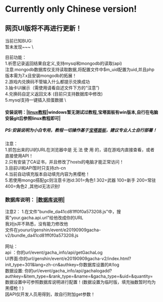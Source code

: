 # Currently only Chinese version!
## 网页UI版将不再进行更新！
当前已知BUG: \
暂未发现~~~ \

目前功能： \
1.祈愿记录返回结果自定义,支持mysql和mongodb的读取(api) \
注意:mongodb数据库仅支持读取数据,将配置文件中$m_uid配置为uid,并且php版本需为7.x且安装mongodb的拓展！ \
2.游戏内兑换码不管输入什么都提示兑换成功 \
3.抽卡UI展示（需使用请看自述文件下方的“注意”) \
4.兑换码自定义返回文本 (目前只支持数据库中修改) \
5.mysql支持一键插入扭蛋数据 \

#### 安装说明：|[linux教程](/README/installlinux.md)|windows暂无测试过教程,宝塔面板有win版本,自行在电脑安装git后参照linux教程即可|
##### PS:安装说明为小白专用，教程一切操作基于[宝塔面板](https://www.bt.cn/)，建议专业人士自行部署！
注意：\
1.抓包出来的UI的URL在浏览器中是 无 法 使 用 的，请在游戏内直接查看，或者直接使用API！ \
2.只有安装了CA证书，并且修改了hosts的电脑才能正常访问！\
3.目前UI和API暂时只支持zh-cn \
4.当前自动填充版本自动填充内容为黑缨枪！ \
5.若使用mongo搭配gc则注意卡池id:301=角色1 302=武器 100=新手 200=常驻 400=角色2 ,其他id无法识别!


### 数据库说明： |[数据库说明](/README/database.md)|

注意2：
1.在文件"bundle_da41cd81ff0f0a573208.js"中，搜索"your.gacha.api.url"给他改成你的URL \
我对js并不熟悉，没有能力修改他 \
文件在yoururl/genshin/event/e20190909gacha-v2/bundle_da41cd81ff0f0a573208.js \
\
网址： \
api ：你的url/event/gacha_info/api/getGachaLog \
UI界面:你的url/genshin/event/e20190909gacha-v2/index.html?init_type=301&lang=zh-cn&authkey=你数据库设置的#/log \
数据设置: 你的url/event/gacha_info/api/gachalogadd?authkey=&item_type=&rank_type=&name=&gacha_type=&uid=&quantity= \
数据设置中可参照数据库说明进行配置！(数据设置为临时版，填充抽数暂时均为黑缨枪！)
\
因API仅开发人员用得到，故自行附加get参数！
